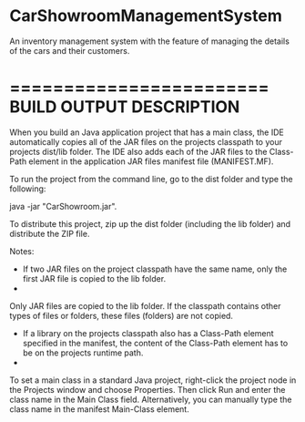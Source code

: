 # CarShowroomManagementSystem
An inventory management system with the feature of managing the details of the cars and their customers.

========================
BUILD OUTPUT DESCRIPTION
========================



When you build an Java application project that has a main class, 
the IDE 
automatically copies all of the JAR
files on the projects classpath to your projects dist/lib folder. 
The IDE 
also adds each of the JAR files to the Class-Path element in the application
JAR files manifest file (MANIFEST.MF).


To run the project from the command line, go to the dist folder and 
type the following:

java -jar "CarShowroom.jar".


To distribute this project, zip up the dist folder (including the lib folder)
and distribute the ZIP file.


Notes:

* If two JAR files on the project classpath have the same name, only the first
JAR file is copied to the lib folder.
* 
Only JAR files are copied to the lib folder.
If the classpath contains other types of files or folders, these files (folders)
are not copied.

* If a library on the projects classpath also has a Class-Path element
specified in the manifest,
the content of the Class-Path element has to be on
the projects runtime path.
*
To set a main class in a standard Java project, right-click the project node
in the Projects window and choose Properties. 
Then click Run and enter the
class name in the Main Class field. Alternatively, you can manually type the
class name in the manifest Main-Class element.
